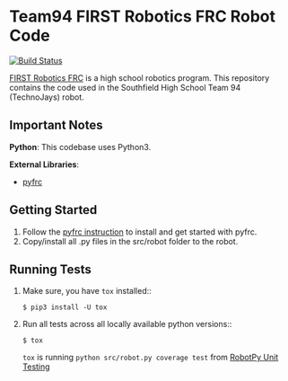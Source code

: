 # Team94 FIRST Robotics FRC Robot Code
[![Build Status](https://travis-ci.org/TechnoJays/robot2018.svg?branch=master)](https://travis-ci.org/TechnoJays/robot2018)

[FIRST Robotics FRC](http://www.usfirst.org/) is a high 
school robotics program.  This repository contains the code used in the 
Southfield High School Team 94 (TechnoJays) robot.

## Important Notes
**Python**: This codebase uses Python3.

**External Libraries**:
* [pyfrc](https://github.com/robotpy/pyfrc)

## Getting Started
1. Follow the [pyfrc instruction](http://pyfrc.readthedocs.org/en/latest/)
to install and get started with pyfrc.
2. Copy/install all .py files in the src/robot folder to the robot.


## Running Tests
1. Make sure, you have ```tox``` installed::

   ```$ pip3 install -U tox```
   
2. Run all tests across all locally available python versions::

   ```$ tox```
   
   ```tox``` is running ```python src/robot.py coverage test``` from
   [RobotPy Unit Testing](https://robotpy.readthedocs.io/en/stable/guide/testing.html)